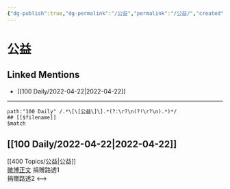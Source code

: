 ```yaml
---
{"dg-publish":true,"dg-permalink":"/公益","permalink":"/公益/","created":"2022-12-04T14:33:01.000+08:00","updated":"2023-04-10T17:20:08.464+08:00"}
---
```


# 公益

## Linked Mentions
- [[100 Daily/2022-04-22\|2022-04-22]]


---

```expander
path:"100 Daily" /.*\[\[公益\]\].*(?:\r?\n(?!\r?\n).*)*/
## [[$filename]]
$match
```
## [[100 Daily/2022-04-22\|2022-04-22]]
[[400 Topics/公益\|公益]]  
[微博正文](https://m.weibo.cn/5485977002/4761146454184940) 捐赠路透1  
[](https://m.weibo.cn/2241388753/4761159275905360) 捐赠路透2
<-->